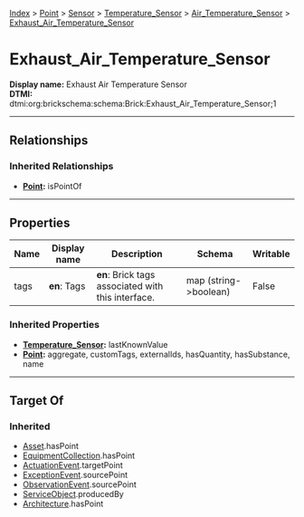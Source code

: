 [Index](../../../../index.md) > [Point](../../../Point.md) > [Sensor](../../Sensor.md) > [Temperature_Sensor](../Temperature_Sensor.md) > [Air_Temperature_Sensor](Air_Temperature_Sensor.md) > [Exhaust_Air_Temperature_Sensor](#)
# Exhaust_Air_Temperature_Sensor

**Display name:** Exhaust Air Temperature Sensor<br />
**DTMI:** dtmi:org:brickschema:schema:Brick:Exhaust_Air_Temperature_Sensor;1

---

## Relationships

### Inherited Relationships
* **[Point](../../../Point.md):** isPointOf

---

## Properties

|Name|Display name|Description|Schema|Writable|
|-|-|-|-|-|
|tags|**en**: Tags|**en**: Brick tags associated with this interface.|map (string->boolean)|False|
### Inherited Properties
* **[Temperature_Sensor](../Temperature_Sensor.md):** lastKnownValue
* **[Point](../../../Point.md):** aggregate, customTags, externalIds, hasQuantity, hasSubstance, name

---

## Target Of
### Inherited
* [Asset](../../../../Asset/Asset.md).hasPoint
* [EquipmentCollection](../../../../Collection/EquipmentCollection.md).hasPoint
* [ActuationEvent](../../../../Event/PointEvent/ActuationEvent.md).targetPoint
* [ExceptionEvent](../../../../Event/PointEvent/ExceptionEvent.md).sourcePoint
* [ObservationEvent](../../../../Event/PointEvent/ObservationEvent.md).sourcePoint
* [ServiceObject](../../../../Information/ServiceObject/ServiceObject.md).producedBy
* [Architecture](../../../../Space/Architecture/Architecture.md).hasPoint

